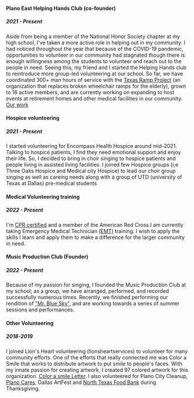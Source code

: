 #### Plano East Helping Hands Club (co-founder)
##### 2021 - Present
Aside from being a member of the National Honor Society chapter at my high school, I've taken a more active role in helping out in my community. 
I had noticed throughout the year that because of the COVID-19 pandemic, opportunities to volunteer in our community had stagnated though there is enough willingness among the students to volunteer and reach out to the people in need. Seeing this, my friend and I started the Helping Hands club to reintroduce more group-led volunteering at our school. So far, we have coordinated 300+ man hours of service with the [Texas Ramp Project](https://www.texasramps.org/) (an organization that replaces broken wheelchair ramps for the elderly), grown to 16 active members, and are currently working on expanding to host events at retirement homes and other medical facilities in our community. [Our work](https://drive.google.com/drive/folders/1RTpIOP13v3FhROImM0qAjkOYidGLw4Ek?usp=share_link)

#### Hospice volunteering 
##### 2021 - Present
I started volunteering for Encompass Health Hospice around mid-2021. Talking to hospice patients, I find they need emotional support and enjoy their life. So, I decided to bring in choir singing to hospice patients and people living in assisted living facilities. I joined few Hospice groups (i,e Three Oaks Hospice and Medical city Hospice) to lead our choir group singing as well as careing needs along with a group of UTD (university of Texas at Dallas) pre-medical students  

#### Medical Volunteering training
##### 2022 - Present
I'm [CPR certified](https://drive.google.com/file/d/17h2OFe0JQm8_9fEMJm6i6qsTganMsD9g/view?usp=sharing) and a member of the American Red Cross.I am currently taking Emergency Medical Technician [(EMT)](https://drive.google.com/file/d/1vZnTuH9Fu6uN2nnD4Uqd8By6aMQXnQ9J/view?usp=sharing) training. I wish to apply the skills I learn and apply them to make a difference for the larger community in need.

#### Music Production Club (Founder)
##### 2022 - Present
Because of my passion for singing, I founded the Music Production Club at my school; as a group, we have arranged, performed, and recorded successfully numerous times.  Recently, we finished performing our rendition of ["Mr. Blue Sky"](https://youtu.be/PyHjsX8fWYA), and are working towards a series of summer sessions and performances. 

#### Other Volunteering 
##### 2018-2019
I joined Lion's Heart volunteering (lionsheartservices) to volunteer for many community efforts. One of the efforts that really connected me was Color a Smile that works to distribute artwork to put smile to people's faces. With my innate passion for creating artwork, I created 97 colored artwork for this organization. [Color a smile Letter](https://github.com/amritg9/Portfolio/blob/main/Volunteering/Ghosh%2C%20Amrit%20vl02.pdf). I also volunteered for Plano City Cleanup, [Plano Cares](https://www.plano.gov/969/Plano-CARES), Dallas ArtFest and [North Texas Food Bank](https://ntfb.org/) during Thanksgiving. 

